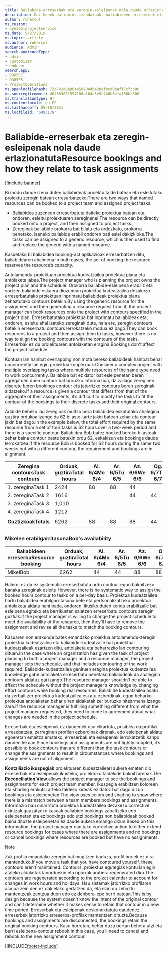 ```yaml
---
title: Baliabide-erreserbak eta zeregin-esleipenak nola daude erlazionatuta
description: Gai honek baliabide izendatuak, baliabideen erreserbak eta zereginen nola kudeatu eta nola erlazionatzen diren informazioa ematen du.
author: ruhercul
ms.custom:
- dyn365-projectservice
ms.date: 9/27/2019
ms.topic: article
ms.author: ruhercul
audience: Admin
search.audienceType:
- admin
- customizer
- enduser
search.app:
- D365CE
- D365PS
- ProjectOperations
ms.openlocfilehash: 72c741d8a0644589004ba20afbcd0baff7cfcb06
ms.sourcegitcommit: 40f68387f594180af64a5e5c748b6efa188bd300
ms.translationtype: HT
ms.contentlocale: eu-ES
ms.lasthandoff: 05/10/2021
ms.locfileid: "5993176"
---
```

# <a name="resource-bookings-and-how-they-relate-to-task-assignments"></a><span data-ttu-id="9e37a-103">Baliabide-erreserbak eta zeregin-esleipenak nola daude erlazionatuta</span><span class="sxs-lookup"><span data-stu-id="9e37a-103">Resource bookings and how they relate to task assignments</span></span>

[!include [banner](../includes/psa-now-project-operations.md)]

<span data-ttu-id="9e37a-104">Bi modu daude izena duten baliabideak proiektu talde batean eta esleitutako proiektu zeregin batean erreserbatzeko:</span><span class="sxs-lookup"><span data-stu-id="9e37a-104">There are two ways that named resources can be booked to a project team and assigned project tasks:</span></span>

- <span data-ttu-id="9e37a-105">Baliabidea zuzenean erreserbatuta daiteke proiektua batean eta, ondoren, esleitu proiektuaren zereginenei.</span><span class="sxs-lookup"><span data-stu-id="9e37a-105">The resource can be directly booked onto a project, and then assigned to project tasks.</span></span>
- <span data-ttu-id="9e37a-106">Zereginak baliabide orokorra bat bilatu eta ordezkatu, orokorra benetako, izeneko baliabide erabil ondoren bati eslei dakizkioke.</span><span class="sxs-lookup"><span data-stu-id="9e37a-106">The tasks can be assigned to a generic resource, which is then used to find and replace the generic with a named resource.</span></span> 

<span data-ttu-id="9e37a-107">Kasuetako bi baliabidea booking-act aplikazioak erreserbatzen ditu, baliabidearen ahalmena.</span><span class="sxs-lookup"><span data-stu-id="9e37a-107">In both cases, the act of booking the resource reserves the resource’s capacity.</span></span>

<span data-ttu-id="9e37a-108">Antolamendu-proiektuan proiektua kudeatzailea proiektua plana eta antolaketa jabea.</span><span class="sxs-lookup"><span data-stu-id="9e37a-108">The project manager who is planning the project owns the project plan and the schedule.</span></span> <span data-ttu-id="9e37a-109">Orokorra baliabide-esleipena erabiliz eta sortzen baliabide eskaera diozunean proiektua kudeatzailea dezakezu erreserbatutako proiektuan inprimatu baliabideak proiektua plana zehaztutako contours batekin.</span><span class="sxs-lookup"><span data-stu-id="9e37a-109">By using the generic resource for the assignment and then generating a resource request from it, the project manager can book resources onto the project with contours specified in the project plan.</span></span> <span data-ttu-id="9e37a-110">Erreserbatutako proiektua bat inprimatu baliabideak eta, ondoren, esleitu ahal izateko zereginak dute, hala ere, zeregin contours batekin erreserbatu contours lerrokatzeko modua ez dago.</span><span class="sxs-lookup"><span data-stu-id="9e37a-110">They can book resources to a project and then assign them to tasks, however there is no way to align the booking contours with the contours of the tasks.</span></span> <span data-ttu-id="9e37a-111">Erreserbak ez du proiektuaren antolaketan eragina.</span><span class="sxs-lookup"><span data-stu-id="9e37a-111">Bookings don't affect the project schedule.</span></span>

<span data-ttu-id="9e37a-112">Kontuan lan hainbat overlapping non mota bereko baliabideak hainbat behar concurrently lan egin proiektua konplexuak.</span><span class="sxs-lookup"><span data-stu-id="9e37a-112">Consider a complex project with multiple overlapping tasks where multiple resources of the same type need to work concurrently.</span></span> <span data-ttu-id="9e37a-113">Baliabide bat ez dator bat esleipenetan beren agregatuen duen contour bat buruzko informazioa, da zailago zereginen discrete beren bookings contour eta jatorrizko contours beren zereginak aldatzeko.</span><span class="sxs-lookup"><span data-stu-id="9e37a-113">If a resource is given a contour that differs from that of the aggregate of their assignments, it’s difficult to modify the tasks to fit the contour of the bookings to their discrete tasks and their original contours.</span></span>

<span data-ttu-id="9e37a-114">Adibide beheko lau zereginak multzo bera baliabidea eskatutako ahalegina guztira ordukoa izango da 62 bi aste-tarte jakin batean zehar eta contour jakin bat dago.</span><span class="sxs-lookup"><span data-stu-id="9e37a-114">In the example below, the total effort required by the same resource from a set of four tasks is 62 hours over a two-week period and there is a specific contour.</span></span> <span data-ttu-id="9e37a-115">Baliabidea Bob batez booked bereko bi asteak zehar baina contour beste batekin ordu 62, eskakizun eta bookings daude lerrokatzea.</span><span class="sxs-lookup"><span data-stu-id="9e37a-115">If the resource Bob is booked for 62 hours during the same two weeks but with a different contour, the requirement and bookings are in alignment.</span></span>

| <span data-ttu-id="9e37a-116">**Zeregina contours**</span><span class="sxs-lookup"><span data-stu-id="9e37a-116">**Task contours**</span></span>    | <span data-ttu-id="9e37a-117">**Orduak, guztira**</span><span class="sxs-lookup"><span data-stu-id="9e37a-117">**Total hours**</span></span> | <span data-ttu-id="9e37a-118">Al. 6/4</span><span class="sxs-lookup"><span data-stu-id="9e37a-118">Mo 6/4</span></span> | <span data-ttu-id="9e37a-119">Ar. 6/5</span><span class="sxs-lookup"><span data-stu-id="9e37a-119">Tu 6/5</span></span> | <span data-ttu-id="9e37a-120">Az. 6/6</span><span class="sxs-lookup"><span data-stu-id="9e37a-120">We 6/6</span></span> | <span data-ttu-id="9e37a-121">Og. 6/7</span><span class="sxs-lookup"><span data-stu-id="9e37a-121">Th 6/7</span></span> | <span data-ttu-id="9e37a-122">Ol. 6/8</span><span class="sxs-lookup"><span data-stu-id="9e37a-122">Fr 6/8</span></span> | <span data-ttu-id="9e37a-123">Lr. 6/9</span><span class="sxs-lookup"><span data-stu-id="9e37a-123">Sa 6/9</span></span> | <span data-ttu-id="9e37a-124">Ig. 6/10</span><span class="sxs-lookup"><span data-stu-id="9e37a-124">Su 6/10</span></span> | <span data-ttu-id="9e37a-125">Al. 6/11</span><span class="sxs-lookup"><span data-stu-id="9e37a-125">Mo 6/11</span></span> | <span data-ttu-id="9e37a-126">Ar. 6/12</span><span class="sxs-lookup"><span data-stu-id="9e37a-126">Tu 6/12</span></span> | <span data-ttu-id="9e37a-127">Az. 6/13</span><span class="sxs-lookup"><span data-stu-id="9e37a-127">We 6/13</span></span> | <span data-ttu-id="9e37a-128">Og. 6/14</span><span class="sxs-lookup"><span data-stu-id="9e37a-128">Th 6/14</span></span> | <span data-ttu-id="9e37a-129">Ol. 6/15</span><span class="sxs-lookup"><span data-stu-id="9e37a-129">Fr 6/15</span></span> |
|----------------------|-----------------|--------|--------|--------|--------|--------|--------|---------|---------|---------|---------|---------|---------|
| <span data-ttu-id="9e37a-130">1. zeregina</span><span class="sxs-lookup"><span data-stu-id="9e37a-130">Task 1</span></span>               | <span data-ttu-id="9e37a-131">24</span><span class="sxs-lookup"><span data-stu-id="9e37a-131">24</span></span>              | <span data-ttu-id="9e37a-132">8</span><span class="sxs-lookup"><span data-stu-id="9e37a-132">8</span></span>      | <span data-ttu-id="9e37a-133">8</span><span class="sxs-lookup"><span data-stu-id="9e37a-133">8</span></span>      | <span data-ttu-id="9e37a-134">4</span><span class="sxs-lookup"><span data-stu-id="9e37a-134">4</span></span>      |        |        |        |         |         |         | <span data-ttu-id="9e37a-135">4</span><span class="sxs-lookup"><span data-stu-id="9e37a-135">4</span></span>       |         |         |
| <span data-ttu-id="9e37a-136">2. zeregina</span><span class="sxs-lookup"><span data-stu-id="9e37a-136">Task 2</span></span>               | <span data-ttu-id="9e37a-137">16</span><span class="sxs-lookup"><span data-stu-id="9e37a-137">16</span></span>              |        |        | <span data-ttu-id="9e37a-138">4</span><span class="sxs-lookup"><span data-stu-id="9e37a-138">4</span></span>      | <span data-ttu-id="9e37a-139">4</span><span class="sxs-lookup"><span data-stu-id="9e37a-139">4</span></span>      |        |        |         | <span data-ttu-id="9e37a-140">8</span><span class="sxs-lookup"><span data-stu-id="9e37a-140">8</span></span>       |         |         |         |         |
| <span data-ttu-id="9e37a-141">3. zeregina</span><span class="sxs-lookup"><span data-stu-id="9e37a-141">Task 3</span></span>               | <span data-ttu-id="9e37a-142">1,0</span><span class="sxs-lookup"><span data-stu-id="9e37a-142">10</span></span>              |        |        |        |        | <span data-ttu-id="9e37a-143">4</span><span class="sxs-lookup"><span data-stu-id="9e37a-143">4</span></span>      |        |         |         | <span data-ttu-id="9e37a-144">4</span><span class="sxs-lookup"><span data-stu-id="9e37a-144">4</span></span>       |         | <span data-ttu-id="9e37a-145">2</span><span class="sxs-lookup"><span data-stu-id="9e37a-145">2</span></span>       |         |
| <span data-ttu-id="9e37a-146">4. zeregina</span><span class="sxs-lookup"><span data-stu-id="9e37a-146">Task 4</span></span>               | <span data-ttu-id="9e37a-147">12</span><span class="sxs-lookup"><span data-stu-id="9e37a-147">12</span></span>              |        |        |        |        |        |        |         |         |         | <span data-ttu-id="9e37a-148">4</span><span class="sxs-lookup"><span data-stu-id="9e37a-148">4</span></span>       |         | <span data-ttu-id="9e37a-149">8</span><span class="sxs-lookup"><span data-stu-id="9e37a-149">8</span></span>       |
|                      |                 |        |        |        |        |        |        |         |         |         |         |         |         |
| <span data-ttu-id="9e37a-150">**Guztizkoak**</span><span class="sxs-lookup"><span data-stu-id="9e37a-150">**Totals**</span></span>           | <span data-ttu-id="9e37a-151">62</span><span class="sxs-lookup"><span data-stu-id="9e37a-151">62</span></span>              | <span data-ttu-id="9e37a-152">8</span><span class="sxs-lookup"><span data-stu-id="9e37a-152">8</span></span>      | <span data-ttu-id="9e37a-153">8</span><span class="sxs-lookup"><span data-stu-id="9e37a-153">8</span></span>      | <span data-ttu-id="9e37a-154">8</span><span class="sxs-lookup"><span data-stu-id="9e37a-154">8</span></span>      | <span data-ttu-id="9e37a-155">4</span><span class="sxs-lookup"><span data-stu-id="9e37a-155">4</span></span>      | <span data-ttu-id="9e37a-156">4</span><span class="sxs-lookup"><span data-stu-id="9e37a-156">4</span></span>      |        |         | <span data-ttu-id="9e37a-157">8</span><span class="sxs-lookup"><span data-stu-id="9e37a-157">8</span></span>       | <span data-ttu-id="9e37a-158">4</span><span class="sxs-lookup"><span data-stu-id="9e37a-158">4</span></span>       | <span data-ttu-id="9e37a-159">8</span><span class="sxs-lookup"><span data-stu-id="9e37a-159">8</span></span>       | <span data-ttu-id="9e37a-160">2</span><span class="sxs-lookup"><span data-stu-id="9e37a-160">2</span></span>       | <span data-ttu-id="9e37a-161">8</span><span class="sxs-lookup"><span data-stu-id="9e37a-161">8</span></span>       |
|                      |                 |        |        |        |        |        |        |         |         |         |         |

### <a name="bobs-availability"></a><span data-ttu-id="9e37a-162">Mikelen erabilgarritasuna</span><span class="sxs-lookup"><span data-stu-id="9e37a-162">Bob's availability</span></span>
| <span data-ttu-id="9e37a-163">**Baliabideen erreserba**</span><span class="sxs-lookup"><span data-stu-id="9e37a-163">**Resource   booking**</span></span> | <span data-ttu-id="9e37a-164">**Orduak, guztira**</span><span class="sxs-lookup"><span data-stu-id="9e37a-164">**Total hours**</span></span> | <span data-ttu-id="9e37a-165">Al. 6/4</span><span class="sxs-lookup"><span data-stu-id="9e37a-165">Mo 6/4</span></span> | <span data-ttu-id="9e37a-166">Ar. 6/5</span><span class="sxs-lookup"><span data-stu-id="9e37a-166">Tu 6/5</span></span> | <span data-ttu-id="9e37a-167">Az. 6/6</span><span class="sxs-lookup"><span data-stu-id="9e37a-167">We 6/6</span></span> | <span data-ttu-id="9e37a-168">Og. 6/7</span><span class="sxs-lookup"><span data-stu-id="9e37a-168">Th 6/7</span></span> | <span data-ttu-id="9e37a-169">Ol. 6/8</span><span class="sxs-lookup"><span data-stu-id="9e37a-169">Fr 6/8</span></span> | <span data-ttu-id="9e37a-170">Lr. 6/9</span><span class="sxs-lookup"><span data-stu-id="9e37a-170">Sa 6/9</span></span> | <span data-ttu-id="9e37a-171">Ig. 6/10</span><span class="sxs-lookup"><span data-stu-id="9e37a-171">Su 6/10</span></span> | <span data-ttu-id="9e37a-172">Al. 6/11</span><span class="sxs-lookup"><span data-stu-id="9e37a-172">Mo 6/11</span></span> | <span data-ttu-id="9e37a-173">Ar. 6/12</span><span class="sxs-lookup"><span data-stu-id="9e37a-173">Tu 6/12</span></span> | <span data-ttu-id="9e37a-174">Az. 6/13</span><span class="sxs-lookup"><span data-stu-id="9e37a-174">We 6/13</span></span> | <span data-ttu-id="9e37a-175">Og. 6/14</span><span class="sxs-lookup"><span data-stu-id="9e37a-175">Th 6/14</span></span> | <span data-ttu-id="9e37a-176">Ol. 6/15</span><span class="sxs-lookup"><span data-stu-id="9e37a-176">Fr 6/15</span></span> |
|------------------------|-----------------|--------|--------|--------|--------|--------|--------|---------|---------|---------|---------|---------|---------|
| <span data-ttu-id="9e37a-177">Mikel</span><span class="sxs-lookup"><span data-stu-id="9e37a-177">Bob</span></span>                    | <span data-ttu-id="9e37a-178">62</span><span class="sxs-lookup"><span data-stu-id="9e37a-178">62</span></span>              | <span data-ttu-id="9e37a-179">4</span><span class="sxs-lookup"><span data-stu-id="9e37a-179">4</span></span>      | <span data-ttu-id="9e37a-180">4</span><span class="sxs-lookup"><span data-stu-id="9e37a-180">4</span></span>      | <span data-ttu-id="9e37a-181">8</span><span class="sxs-lookup"><span data-stu-id="9e37a-181">8</span></span>      | <span data-ttu-id="9e37a-182">8</span><span class="sxs-lookup"><span data-stu-id="9e37a-182">8</span></span>      | <span data-ttu-id="9e37a-183">8</span><span class="sxs-lookup"><span data-stu-id="9e37a-183">8</span></span>      |        |         | <span data-ttu-id="9e37a-184">4</span><span class="sxs-lookup"><span data-stu-id="9e37a-184">4</span></span>       | <span data-ttu-id="9e37a-185">4</span><span class="sxs-lookup"><span data-stu-id="9e37a-185">4</span></span>       | <span data-ttu-id="9e37a-186">8</span><span class="sxs-lookup"><span data-stu-id="9e37a-186">8</span></span>       | <span data-ttu-id="9e37a-187">8</span><span class="sxs-lookup"><span data-stu-id="9e37a-187">8</span></span>       | <span data-ttu-id="9e37a-188">6</span><span class="sxs-lookup"><span data-stu-id="9e37a-188">6</span></span>       |

<span data-ttu-id="9e37a-189">Halere, ez da ez systematic erreserbatuta ordu contour egun bakoitzeko banaka zereginak esleitu.</span><span class="sxs-lookup"><span data-stu-id="9e37a-189">However, there is no systematic way to assign the booked hours contour to tasks on a per-day basis.</span></span> <span data-ttu-id="9e37a-190">Proiektua kudeatzailea hartu baliabidea erabilgarritasuna bete eta pertsonalizatzeko proiektua antolaketa aldatu nahi bada, ondoren, ikusiko duten kendu erabiltzaile bat esleipena egiteko eta berrikusten saiatzen erreserbatu contours zeregin guztiak.</span><span class="sxs-lookup"><span data-stu-id="9e37a-190">If the project manager is willing to change the project schedule to meet the availability of the resource, then they’ll have to remove the assignment and revise all the tasks to match the booking contours.</span></span>

<span data-ttu-id="9e37a-191">Kasuaren non erakunde batek emandako proiektua antolamendu-zeregin proiektua kudeatzailea eta baliabide-kudeatzaile bat proiektua-kudeatzaileak ezartzen ditu, antolaketa eta beharrezko lan contouring dituen.</span><span class="sxs-lookup"><span data-stu-id="9e37a-191">In the case where an organization has given the task of project planning to both a project manager and a resource manager, the project manager sets the schedule, and that includes contouring of the work required.</span></span> <span data-ttu-id="9e37a-192">Baliabide-kudeatzailea genituen eragina proiektua kudeatzailea knowledge gabe antolaketa erreserbatu benetako baliabideak da ahalegina contours aldatuz gai izango.</span><span class="sxs-lookup"><span data-stu-id="9e37a-192">The resource manager shouldn’t be able to affect the schedule without the project manager’s knowledge by changing effort contours while booking real resources.</span></span> <span data-ttu-id="9e37a-193">Baliabide kudeatzailea osatu da zerbait zer proiektua kudeatzailea eskatu ezberdinak, egon beharko proiektua antolaketan behar diren aldaketak zer buruzko hitzarmena izango zara.</span><span class="sxs-lookup"><span data-stu-id="9e37a-193">If the resource manager is fulfilling something different from what the project manager requested, they need to come to agreement about what changes are needed in the project schedule.</span></span>

<span data-ttu-id="9e37a-194">Erreserbak eta esleipenak ez daudenek oso elkartuta, posiblea da profilak erresebatzea, zerreginen profilen ezberdinak direnak, edo esleipenak aldatu egoeretan emaitza emateko, erreserbak eta esleipenak lerrokatzetik kanpo dauden lekuan.</span><span class="sxs-lookup"><span data-stu-id="9e37a-194">Since bookings and assignments are not tightly coupled, it’s possible to book contours that are different than the task contours or change the assignments to result in circumstances where bookings and assignments are out of alignment.</span></span>

<span data-ttu-id="9e37a-195">**Kontziliazio ikuspegiak** proiektuaren kudeatzaileari aukera ematen dio erreserbak eta esleipenak ikusteko, proiektuko taldekide bakoitzarenak.</span><span class="sxs-lookup"><span data-stu-id="9e37a-195">The **Reconciliation View** allows the project manager to see the bookings and assignments for each project team member.</span></span> <span data-ttu-id="9e37a-196">Ikuspegia erabiltzen koloreen eta shading erakutsi arteko taldeko kideak ez datoz bat dago dizun bookings eta esleipenetan.</span><span class="sxs-lookup"><span data-stu-id="9e37a-196">The view uses colors and shading to show where there is a mismatch between a team members bookings and assignments.</span></span> <span data-ttu-id="9e37a-197">Informazio hau oinarrituta proiektua kudeatzailea dezakezu corrective ekintzak gauzatzeko kasuak baliabide bookings zabaltzeko edo esleipenetan eta ez bookings edo utzi bookings non baliabideak booked baina dituzte esleipenetan ez daude aukera emango dizun.</span><span class="sxs-lookup"><span data-stu-id="9e37a-197">Based on this information, the project manager can take corrective action to either extend resource bookings for cases where there are assignments and no bookings or cancel bookings where resources are booked but have no assignments.</span></span>

> [!NOTE]
> <span data-ttu-id="9e37a-198">Zuk profila emandako zeregin bat mugitzen baduzu, profil horiek ez dira mantenduko.</span><span class="sxs-lookup"><span data-stu-id="9e37a-198">If you move a task that you have contoured yourself, these contours aren’t maintained.</span></span> <span data-ttu-id="9e37a-199">Contours, proiektua egutegiak kontu lan egin ataleko aldaketak lanorduekin eta oporrak arabera regenerated dira.</span><span class="sxs-lookup"><span data-stu-id="9e37a-199">The contours are regenerated according to the project calendar to account for changes in work hours and holidays.</span></span> <span data-ttu-id="9e37a-200">Hau sistemak jatorrizko profilaren asmoa zein den ez dakielako gertatzen da, eta ezin du zehaztu mantentzeak zentzua duen edo ez denbora-epe berri batean.</span><span class="sxs-lookup"><span data-stu-id="9e37a-200">This is by design because the system doesn’t know the intent of the original contour and can’t determine whether it makes sense to retain that contour in a new time period.</span></span> <span data-ttu-id="9e37a-201">Erreserbak eta esleipenak deskonektatuta daudenez, erreserbek jatorrizko erreserba-profilak mantentzen dituzte.</span><span class="sxs-lookup"><span data-stu-id="9e37a-201">Because bookings and assignments are disconnected, the bookings retain the original booking contours.</span></span> <span data-ttu-id="9e37a-202">Kasu horretan, behar duzu bertan behera utzi eta berri esleipena-contour rebook.</span><span class="sxs-lookup"><span data-stu-id="9e37a-202">In this case, you’ll need to cancel and rebook to the new assignment contour.</span></span>



[!INCLUDE[footer-include](../includes/footer-banner.md)]